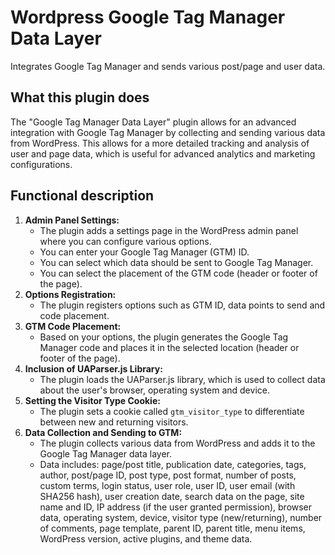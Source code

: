 # Wordpress Google Tag Manager Data Layer

Integrates Google Tag Manager and sends various post/page and user data.

## What this plugin does

The "Google Tag Manager Data Layer" plugin allows for an advanced integration with Google Tag Manager by collecting and sending various data from WordPress. This allows for a more detailed tracking and analysis of user and page data, which is useful for advanced analytics and marketing configurations.

## Functional description

1. **Admin Panel Settings:**
    - The plugin adds a settings page in the WordPress admin panel where you can configure various options.
    - You can enter your Google Tag Manager (GTM) ID.
    - You can select which data should be sent to Google Tag Manager.
    - You can select the placement of the GTM code (header or footer of the page).
2. **Options Registration:**
    - The plugin registers options such as GTM ID, data points to send and code placement.
3. **GTM Code Placement:**
    - Based on your options, the plugin generates the Google Tag Manager code and places it in the selected location (header or footer of the page).
4. **Inclusion of UAParser.js Library:**
    - The plugin loads the UAParser.js library, which is used to collect data about the user's browser, operating system and device.
5. **Setting the Visitor Type Cookie:**
    - The plugin sets a cookie called `gtm_visitor_type` to differentiate between new and returning visitors.
6. **Data Collection and Sending to GTM:**
    - The plugin collects various data from WordPress and adds it to the Google Tag Manager data layer.
    - Data includes: page/post title, publication date, categories, tags, author, post/page ID, post type, post format, number of posts, custom terms, login status, user role, user ID, user email (with SHA256 hash), user creation date, search data on the page, site name and ID, IP address (if the user granted permission), browser data, operating system, device, visitor type (new/returning), number of comments, page template, parent ID, parent title, menu items, WordPress version, active plugins, and theme data.
